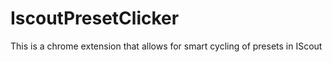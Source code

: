 # IscoutPresetClicker
This is a chrome extension that allows for smart cycling of presets in IScout
